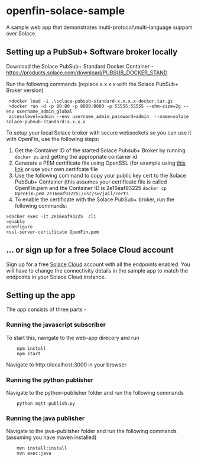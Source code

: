 # openfin-solace-sample
A sample web app that demonstrates multi-protocol\multi-language support over Solace.

## Setting up a PubSub+ Software broker locally
Download the Solace PubSub+ Standard Docker Container - https://products.solace.com/download/PUBSUB_DOCKER_STAND

Run the following commands (replace x.x.x.x with the Solace PubSub+ Broker version)

```
 >docker load -i .\solace-pubsub-standard-x.x.x.x-docker.tar.gz
 >docker run -d -p 80:80 -p 8080:8080 -p 55555:55555 --shm-size=2g --env username_admin_global
 accesslevel=admin --env username_admin_password=admin  --name=solace solace-pubsub-standard:x.x.x.x
```

To setup your local Solace broker with secure websockets so you can use it with OpenFin, use the following steps:

1. Get the Container ID of the started Solace Pubsub+ Broker by running ```docker ps``` and getting the appropriate container id
2. Generate a PEM certificate file using OpenSSL (for example using [this link](https://rietta.com/blog/2012/01/27/openssl-generating-rsa-key-from-command/) or use your own certifcate file
3. Use the following command to copy your public key cert to the Solace PubSub+ Container (this assumes your certificate file is called OpenFin.pem and the Container ID is 2e16eaf93225 
```docker cp OpenFin.pem 2e16eaf93225:/usr/sw/jail/certs```
1. To enable the certificate with the Solace PubSub+ broker, run the following commands:
  
```
>docker exec -it 2e16eaf93225  cli
>enable
>configure
>ssl-server-certificate OpenFin.pem
```

## ... or sign up for a free Solace Cloud account
Sign up for a free [Solace Cloud](http://cloud.solace.com) account with all the endpoints enabled. You will have to change the connectivity details in the sample app to match the endpoints in your Solace Cloud instance.

## Setting up the app

The app consists of three parts -

### Running the javascript subscriber
To start this, navigate to the web-app direcory and run 
```
    npm install
    npm start
```

Navigate to http://localhost:3000 in your browser


### Running the python publisher
Navigate to the python-publisher folder and run the following commands

```
    python mqtt-publish.py
```

### Running the java publisher
Navigate to the java-publisher folder and run the following commands (assuming you have maven installed)

```
    mvn install:install
    mvn exec:java
```
